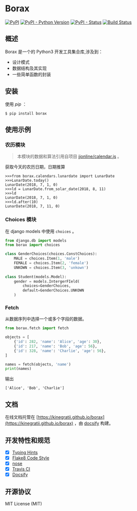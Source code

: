 # Borax


[![PyPI](https://img.shields.io/pypi/v/borax.svg)](https://pypi.org/project/borax) 
[![PyPI - Python Version](https://img.shields.io/pypi/pyversions/borax.svg)](https://pypi.org/project/borax)
[![PyPI - Status](https://img.shields.io/pypi/status/borax.svg)](https://github.com/kinegratii/borax)
[![Build Status](https://travis-ci.org/kinegratii/borax.svg?branch=master)](https://travis-ci.org/kinegratii/borax)



## 概述

Borax 是一个的 Python3 开发工具集合库,涉及到：

 - 设计模式
 - 数据结构及其实现
 - 一些简单函数的封装

## 安装

使用 *pip* ：

```shell
$ pip install borax
```

## 使用示例

### 农历模块

> 本模块的数据和算法引用自项目 [jjonline/calendar.js](https://github.com/jjonline/calendar.js) 。

获取今天的农历日期，日期推算

```
>>>from borax.calendars.lunardate import LunarDate
>>>LunarDate.today()
LunarDate(2018, 7, 1, 0)
>>>ld = LunarDate.from_solar_date(2018, 8, 11)
>>>ld
LunarDate(2018, 7, 1, 0)
>>>ld.after(10)
LunarDate(2018, 7, 11, 0)
```

### Choices 模块

在 django models 中使用 `choices` 。

```python
from django.db import models
from borax import choices

class GenderChoices(choices.ConstChoices):
    MALE = choices.Item(1, 'male')
    FEMALE = choices.Item(2, 'female')
    UNKOWN = choices.Item(3, 'unkown')
    
class Student(models.Model):        
    gender = models.IntergerFIeld(
        choices=GenderChoices,
        default=GenderChoices.UNKOWN
    )
```

### Fetch

从数据序列中选择一个或多个字段的数据。

```python
from borax.fetch import fetch

objects = [
    {'id': 282, 'name': 'Alice', 'age': 30},
    {'id': 217, 'name': 'Bob', 'age': 56},
    {'id': 328, 'name': 'Charlie', 'age': 56},
]

names = fetch(objects, 'name')
print(names)
```

输出

```
['Alice', 'Bob', 'Charlie']
```

## 文档

在线文档托管在 [https://kinegratii.github.io/borax](https://kinegratii.github.io/borax) ，由 [docsify](https://docsify.js.org/) 构建。

## 开发特性和规范

- [x] [Typing Hints](https://www.python.org/dev/peps/pep-0484/)
- [x] [Flake8 Code Style](http://flake8.pycqa.org/en/latest/)
- [x] [nose](https://pypi.org/project/nose/)
- [x] [Travis CI](https://travis-ci.org)
- [x] [Docsify](https://docsify.js.org)

## 开源协议

MIT License (MIT)